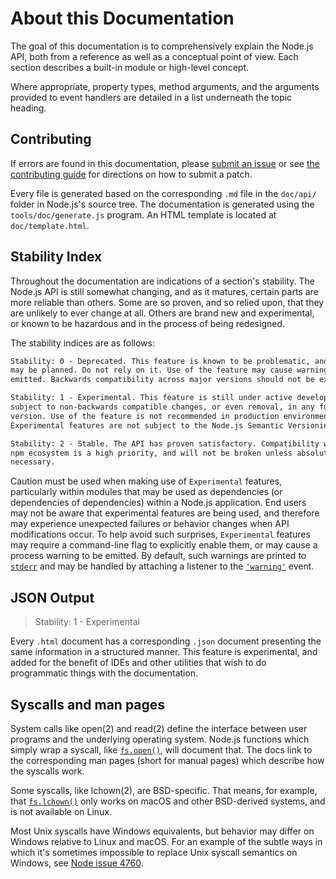 # About this Documentation

<!--introduced_in=v0.10.0-->
<!-- type=misc -->

The goal of this documentation is to comprehensively explain the Node.js
API, both from a reference as well as a conceptual point of view. Each
section describes a built-in module or high-level concept.

Where appropriate, property types, method arguments, and the arguments
provided to event handlers are detailed in a list underneath the topic
heading.

## Contributing

If errors are found in this documentation, please [submit an issue][]
or see [the contributing guide][] for directions on how to submit a patch.

Every file is generated based on the corresponding `.md` file in the
`doc/api/` folder in Node.js's source tree. The documentation is generated
using the `tools/doc/generate.js` program. An HTML template is located at
`doc/template.html`.

## Stability Index

<!--type=misc-->

Throughout the documentation are indications of a section's
stability. The Node.js API is still somewhat changing, and as it
matures, certain parts are more reliable than others. Some are so
proven, and so relied upon, that they are unlikely to ever change at
all. Others are brand new and experimental, or known to be hazardous
and in the process of being redesigned.

The stability indices are as follows:

```txt
Stability: 0 - Deprecated. This feature is known to be problematic, and changes
may be planned. Do not rely on it. Use of the feature may cause warnings to be
emitted. Backwards compatibility across major versions should not be expected.
```

```txt
Stability: 1 - Experimental. This feature is still under active development and
subject to non-backwards compatible changes, or even removal, in any future
version. Use of the feature is not recommended in production environments.
Experimental features are not subject to the Node.js Semantic Versioning model.
```

```txt
Stability: 2 - Stable. The API has proven satisfactory. Compatibility with the
npm ecosystem is a high priority, and will not be broken unless absolutely
necessary.
```

Caution must be used when making use of `Experimental` features, particularly
within modules that may be used as dependencies (or dependencies of
dependencies) within a Node.js application. End users may not be aware that
experimental features are being used, and therefore may experience unexpected
failures or behavior changes when API modifications occur. To help avoid such
surprises, `Experimental` features may require a command-line flag to
explicitly enable them, or may cause a process warning to be emitted.
By default, such warnings are printed to [`stderr`][] and may be handled by
attaching a listener to the [`'warning'`][] event.

## JSON Output
<!-- YAML
added: v0.6.12
-->

> Stability: 1 - Experimental

Every `.html` document has a corresponding `.json` document presenting
the same information in a structured manner. This feature is
experimental, and added for the benefit of IDEs and other utilities that
wish to do programmatic things with the documentation.

## Syscalls and man pages

System calls like open(2) and read(2) define the interface between user programs
and the underlying operating system. Node.js functions
which simply wrap a syscall,
like [`fs.open()`][], will document that. The docs link to the corresponding man
pages (short for manual pages) which describe how the syscalls work.

Some syscalls, like lchown(2), are BSD-specific. That means, for
example, that [`fs.lchown()`][] only works on macOS and other BSD-derived
systems, and is not available on Linux.

Most Unix syscalls have Windows equivalents, but behavior may differ on Windows
relative to Linux and macOS. For an example of the subtle ways in which it's
sometimes impossible to replace Unix syscall semantics on Windows, see [Node
issue 4760](https://github.com/nodejs/node/issues/4760).

[`'warning'`]: process.html#process_event_warning
[`stderr`]: process.html#process_process_stderr
[`fs.open()`]: fs.html#fs_fs_open_path_flags_mode_callback
[`fs.lchown()`]: fs.html#fs_fs_lchown_path_uid_gid_callback
[submit an issue]: https://github.com/nodejs/node/issues/new
[the contributing guide]: https://github.com/nodejs/node/blob/master/CONTRIBUTING.md
